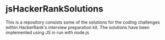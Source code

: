 # jsHackerRankSolutions
This is a repository consists some of the solutions for the coding challenges within HackerRank's interview preparation kit. The solutions have been implemented using JS in  run with node.js 
